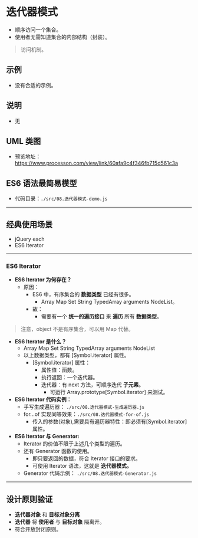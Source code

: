 # 迭代器模式

- 顺序访问一个集合。
- 使用者无需知道集合的内部结构（封装）。

> 访问机制。

## 示例

- 没有合适的示例。

## 说明

- 无

## UML 类图

- 预览地址：https://www.processon.com/view/link/60afa9c4f346fb715d561c3a

## ES6 语法最简易模型

- 代码目录：`./src/08.迭代器模式-demo.js`

---

## 经典使用场景

- jQuery each
- ES6 Iterator

---

### ES6 Iterator

- **ES6 Iterator 为何存在？**
  - 原因：
    - ES6 中，有序集合的 **数据类型** 已经有很多。
      - Array Map Set String TypedArray arguments NodeList。
    - 故：
      - 需要有一个 **统一的遍历接口** 来 **遍历** 所有 **数据类型**。

> 注意，object 不是有序集合，可以用 Map 代替。

- **ES6 Iterator 是什么？**
  - Array Map Set String TypedArray arguments NodeList
  - 以上数据类型，都有 [Symbol.iterator] 属性。
    - [Symbol.iterator] 属性：
      - 属性值：函数。
      - 执行返回：一个迭代器。
      - 迭代器：有 next 方法，可顺序迭代 **子元素**。
        - 可运行 Array.prototype[Symbol.iterator] 来测试。
- **ES6 Iterator 代码实例：**
  - 手写生成遍历器： `./src/08.迭代器模式-生成遍历器.js`
  - for...of 实现同等效果：`./src/08.迭代器模式-for-of.js`
    - 传入的参数(对象),需要具有遍历器特性：即必须有[Symbol.iterator]属性。
- **ES6 Iterator 与 Generator:**
  - Iterator 的价值不限于上述几个类型的遍历。
  - 还有 Generator 函数的使用。
    - 即只要返回的数据，符合 Iterator 接口的要求。
    - 可使用 Iterator 语法，这就是 **迭代器模式。**
  - Generator 代码示例： `./src/08.迭代器模式-Generator.js`

---

## 设计原则验证

- **迭代器对象** 和 **目标对象分离**
- **迭代器** 将 **使用者** 与 **目标对象** 隔离开。
- 符合开放封闭原则。
